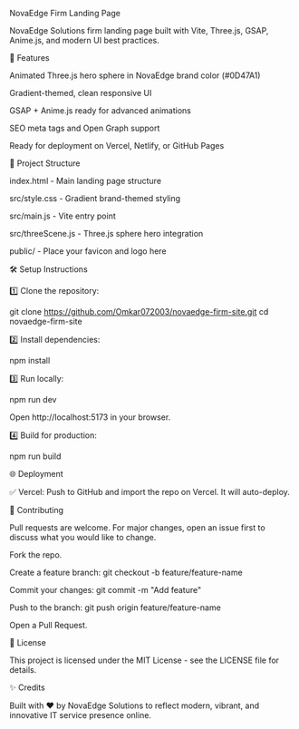 NovaEdge Firm Landing Page

NovaEdge Solutions firm landing page built with Vite, Three.js, GSAP, Anime.js, and modern UI best practices.

🚀 Features

Animated Three.js hero sphere in NovaEdge brand color (#0D47A1)

Gradient-themed, clean responsive UI

GSAP + Anime.js ready for advanced animations

SEO meta tags and Open Graph support

Ready for deployment on Vercel, Netlify, or GitHub Pages

📂 Project Structure

index.html - Main landing page structure

src/style.css - Gradient brand-themed styling

src/main.js - Vite entry point

src/threeScene.js - Three.js sphere hero integration

public/ - Place your favicon and logo here

🛠️ Setup Instructions

1️⃣ Clone the repository:

git clone https://github.com/Omkar072003/novaedge-firm-site.git
cd novaedge-firm-site

2️⃣ Install dependencies:

npm install

3️⃣ Run locally:

npm run dev

Open http://localhost:5173 in your browser.

4️⃣ Build for production:

npm run build

🌐 Deployment

✅ Vercel: Push to GitHub and import the repo on Vercel. It will auto-deploy.

🤝 Contributing

Pull requests are welcome. For major changes, open an issue first to discuss what you would like to change.

Fork the repo.

Create a feature branch: git checkout -b feature/feature-name

Commit your changes: git commit -m "Add feature"

Push to the branch: git push origin feature/feature-name

Open a Pull Request.

📄 License

This project is licensed under the MIT License - see the LICENSE file for details.

✨ Credits

Built with ❤️ by NovaEdge Solutions to reflect modern, vibrant, and innovative IT service presence online.
